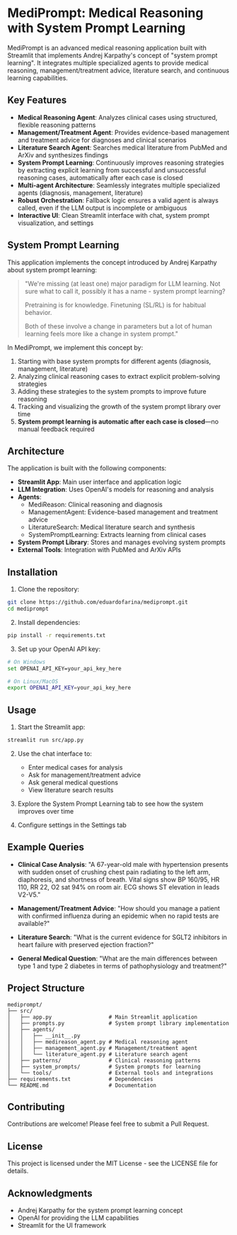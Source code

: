 # MediPrompt: Medical Reasoning with System Prompt Learning

MediPrompt is an advanced medical reasoning application built with Streamlit that implements Andrej Karpathy's concept of "system prompt learning". It integrates multiple specialized agents to provide medical reasoning, management/treatment advice, literature search, and continuous learning capabilities.

## Key Features

- **Medical Reasoning Agent**: Analyzes clinical cases using structured, flexible reasoning patterns
- **Management/Treatment Agent**: Provides evidence-based management and treatment advice for diagnoses and clinical scenarios
- **Literature Search Agent**: Searches medical literature from PubMed and ArXiv and synthesizes findings
- **System Prompt Learning**: Continuously improves reasoning strategies by extracting explicit learning from successful and unsuccessful reasoning cases, automatically after each case is closed
- **Multi-agent Architecture**: Seamlessly integrates multiple specialized agents (diagnosis, management, literature)
- **Robust Orchestration**: Fallback logic ensures a valid agent is always called, even if the LLM output is incomplete or ambiguous
- **Interactive UI**: Clean Streamlit interface with chat, system prompt visualization, and settings

## System Prompt Learning

This application implements the concept introduced by Andrej Karpathy about system prompt learning:

> "We're missing (at least one) major paradigm for LLM learning. Not sure what to call it, possibly it has a name - system prompt learning?
>
> Pretraining is for knowledge.
> Finetuning (SL/RL) is for habitual behavior.
>
> Both of these involve a change in parameters but a lot of human learning feels more like a change in system prompt."

In MediPrompt, we implement this concept by:

1. Starting with base system prompts for different agents (diagnosis, management, literature)
2. Analyzing clinical reasoning cases to extract explicit problem-solving strategies
3. Adding these strategies to the system prompts to improve future reasoning
4. Tracking and visualizing the growth of the system prompt library over time
5. **System prompt learning is automatic after each case is closed**—no manual feedback required

## Architecture

The application is built with the following components:

- **Streamlit App**: Main user interface and application logic
- **LLM Integration**: Uses OpenAI's models for reasoning and analysis
- **Agents**:
  - MediReason: Clinical reasoning and diagnosis
  - ManagementAgent: Evidence-based management and treatment advice
  - LiteratureSearch: Medical literature search and synthesis
  - SystemPromptLearning: Extracts learning from clinical cases
- **System Prompt Library**: Stores and manages evolving system prompts
- **External Tools**: Integration with PubMed and ArXiv APIs

## Installation

1. Clone the repository:
```bash
git clone https://github.com/eduardofarina/mediprompt.git
cd mediprompt
```

2. Install dependencies:
```bash
pip install -r requirements.txt
```

3. Set up your OpenAI API key:
```bash
# On Windows
set OPENAI_API_KEY=your_api_key_here

# On Linux/MacOS
export OPENAI_API_KEY=your_api_key_here
```

## Usage

1. Start the Streamlit app:
```bash
streamlit run src/app.py
```

2. Use the chat interface to:
   - Enter medical cases for analysis
   - Ask for management/treatment advice
   - Ask general medical questions
   - View literature search results

3. Explore the System Prompt Learning tab to see how the system improves over time

4. Configure settings in the Settings tab

## Example Queries

- **Clinical Case Analysis**: "A 67-year-old male with hypertension presents with sudden onset of crushing chest pain radiating to the left arm, diaphoresis, and shortness of breath. Vital signs show BP 160/95, HR 110, RR 22, O2 sat 94% on room air. ECG shows ST elevation in leads V2-V5."

- **Management/Treatment Advice**: "How should you manage a patient with confirmed influenza during an epidemic when no rapid tests are available?"

- **Literature Search**: "What is the current evidence for SGLT2 inhibitors in heart failure with preserved ejection fraction?"

- **General Medical Question**: "What are the main differences between type 1 and type 2 diabetes in terms of pathophysiology and treatment?"

## Project Structure

```
mediprompt/
├── src/
│   ├── app.py                  # Main Streamlit application
│   ├── prompts.py              # System prompt library implementation
│   ├── agents/
│   │   ├── __init__.py
│   │   ├── medireason_agent.py # Medical reasoning agent
│   │   ├── management_agent.py # Management/treatment agent
│   │   └── literature_agent.py # Literature search agent
│   ├── patterns/               # Clinical reasoning patterns
│   ├── system_prompts/         # System prompts for learning
│   └── tools/                  # External tools and integrations
├── requirements.txt            # Dependencies
└── README.md                   # Documentation
```

## Contributing

Contributions are welcome! Please feel free to submit a Pull Request.

## License

This project is licensed under the MIT License - see the LICENSE file for details.

## Acknowledgments

- Andrej Karpathy for the system prompt learning concept
- OpenAI for providing the LLM capabilities
- Streamlit for the UI framework 